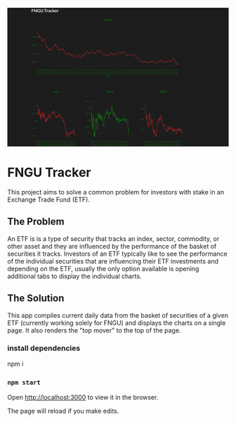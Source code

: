 ![screenshot of app](https://github.com/joji-harada/FNGU-Stock-Tracker/blob/master/FNGU-Tracker.png)
# FNGU Tracker

This project aims to solve a common problem for investors with stake in an Exchange Trade Fund (ETF).

## The Problem

An ETF is is a type of security that tracks an index, sector, commodity, or other asset and they are influenced by the performance of the basket of securities it tracks.
Investors of an ETF typically like to see the performance of the individual securities that are influencing their ETF investments and depending on the ETF, usually the only option available is opening additional tabs to display the individual charts.

## The Solution

This app compiles current daily data from the basket of securities of a given ETF (currently working solely for FNGU) and displays the charts on a single page. It also renders the "top mover" to the top of the page.

### install dependencies

npm i

### `npm start`

Open [http://localhost:3000](http://localhost:3000) to view it in the browser.

The page will reload if you make edits.